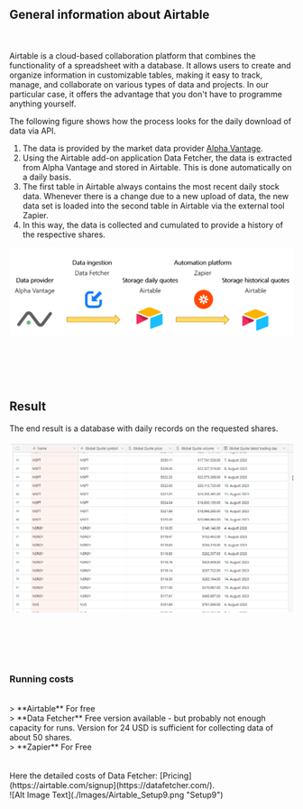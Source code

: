 ## General information about Airtable
<br><br>
Airtable is a cloud-based collaboration platform that combines the functionality of a spreadsheet with a database. It allows users to create and organize information in customizable tables, making it easy to track, manage, and collaborate on various types of data and projects. In our particular case, it offers the advantage that you don't have to programme anything yourself.

The following figure shows how the process looks for the daily download of data via API.

1. The data is provided by the market data provider [Alpha Vantage](../00-Alpha_Vantage).
2. Using the Airtable add-on application Data Fetcher, the data is extracted from Alpha Vantage and stored in Airtable. This is done automatically on a daily basis.  
3. The first table in Airtable always contains the most recent daily stock data. Whenever there is a change due to a new upload of data, the new data set is loaded into the second table in Airtable via the external tool Zapier.
4. In this way, the data is collected and cumulated to provide a history of the respective shares. 

![Alt Image Text](./Images/Airtable_dataflow1.png "Dataflow")
  
<br><br><br><br>

## Result
The end result is a database with daily records on the requested shares. 
<br><br>
![Alt Image Text](./Images/Airtable_Setup36.png "Setup36")

<br><br><br><br>

### Running costs
<br>
> **Airtable**        For free<br>
> **Data Fetcher**    Free version available - but probably not enough capacity for runs. Version for 24 USD is sufficient for collecting data of about 50 shares.<br>
> **Zapier**          For Free<br>
<br><br>
Here the detailed costs of Data Fetcher: [Pricing](https://airtable.com/signup](https://datafetcher.com/).  
<br>
![Alt Image Text](./Images/Airtable_Setup9.png "Setup9")



